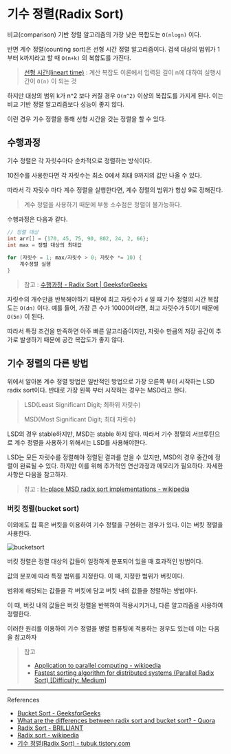 # 기수 정렬(Radix Sort)

비교(comparison) 기반 정렬 알고리즘의 가장 낮은 복합도는 `O(nlogn)` 이다.

반면 계수 정렬(counting sort)은 선형 시간 정렬 알고리즘이다. 검색 대상의 범위가 1부터 k까지라고 할 때 `O(n+k)` 의 복합도를 가진다.

> [선형 시간(lineart time)](https://ko.wikipedia.org/wiki/%EC%84%A0%ED%98%95_%EC%8B%9C%EA%B0%84) : 계산 복잡도 이론에서 입력된 길이 n에 대하여 실행시간이 `O(n)` 이 되는 것

하지만 대상의 범위 k가 n^2 보다 커질 경우 `O(n^2)` 이상의 복잡도를 가지게 된다. 이는 비교 기반 정렬 알고리즘보다 성능이 좋지 않다.

이런 경우 기수 정렬을 통해 선형 시간을 갖는 정렬을 할 수 있다. 

## 수행과정

기수 정렬은 각 자릿수마다  순차적으로 정렬하는 방식이다. 

10진수를 사용한다면 각 자릿수는 최소 0에서 최대 9까지의 값만 나올 수 있다.

따라서 각 자릿수 마다 계수 정렬을 실행한다면, 계수 정렬의 범위가 항상 9로 정해진다.

> 계수 정렬을 사용하기 때문에 부동 소수점은 정렬이 불가능하다.

수행과정은 다음과 같다.

```java
// 정렬 대상
int arr[] = {170, 45, 75, 90, 802, 24, 2, 66};
int max = 정렬 대상의 최대값
    
for (자릿수 = 1; max/자릿수 > 0; 자릿수 *= 10) {
	계수정렬 실행
} 
```

> 참고 :  [수행과정 - Radix Sort | GeeksforGeeks](https://youtu.be/nu4gDuFabIM?t=18)



자릿수의 개수만큼 반복해야하기 때문에 최고 자릿수가 `d` 일 때 기수 정렬의 시간 복잡도는 `O(dn)` 이다. 예를 들어, 가장 큰 수가 10000이라면, 최고 자릿수가 5이기 때문에 `O(5n)` 이 된다.

따라서 특정 조건을 만족하면 아주 빠른 알고리즘이지만, 자릿수 만큼의 저장 공간이 추가로 발생하기 때문에 공간 복잡도가 좋지 않다.

## 기수 정렬의 다른 방법

위에서 알아본 계수 정렬 방법은 일반적인 방법으로 가장 오른쪽 부터 시작하는 LSD radix sort이다. 반대로 가장 왼쪽 부터 시작하는 경우는 MSD라고 한다.

> LSD(Least Significant Digit; 최하위 자릿수)
>
> MSD(Most Significant Digit; 최대 자릿수)

LSD의 경우 stable하지만, MSD는 stable 하지 않다. 따라서 기수 정렬의 서브루틴으로 계수 정렬을 사용하기 위해서는 LSD를 사용해야한다.

LSD는 모든 자릿수를 정렬해야 정렬된 결과를 얻을 수 있지만, MSD의 경우 중간에 정렬이 완료될 수 있다. 하지만 이를 위해 추가적인 연산과정과 메모리가 필요하다. 자세한 사항은 다음을 참고하자.

> 참고 : [In-place MSD radix sort implementations - wikipedia](https://en.wikipedia.org/wiki/Radix_sort#In-place_MSD_radix_sort_implementations)

### 버킷 정렬(bucket sort)

이외에도 힙 혹은 버킷을 이용하여 기수 정렬을 구현하는 경우가 있다. 이는 버킷 정렬을 사용한다.

![bucketsort](img/bucket-sort.png)

버킷 정렬은 정렬 대상의 값들이 일정하게 분포되어 있을 때 효과적인 방법이다.

값의 분포에 따라 특정 범위를 지정한다. 이 때, 지정한 범위가 버킷이다.

범위에 해당되는 값들을 각 버킷에 담고 버킷 내의 값들을 정렬하는 방법이다.

이 때, 버킷 내의 값들은 버킷 정렬을 반복하여 적용시키거나, 다른 알고리즘을 사용하여 정렬한다.

이러한 원리를 이용하여 기수 정렬을 병렬 컴퓨팅에 적용하는 경우도 있는데 이는 다음을 참고하자

> 참고 
>
> - [Application to parallel computing - wikipedia](https://en.wikipedia.org/wiki/Radix_sort#Application_to_parallel_computing)
> - [Fastest sorting algorithm for distributed systems (Parallel Radix Sort) [Difficulty: Medium]](https://summerofhpc.prace-ri.eu/fastest-sorting-algorithm-for-distributed-systems-parallel-radix-sort-difficulty-medium/)

---

References

- [Bucket Sort - GeeksforGeeks](https://www.geeksforgeeks.org/bucket-sort-2/)
- [What are the differences between radix sort and bucket sort? - Quora](https://www.quora.com/What-are-the-differences-between-radix-sort-and-bucket-sort)
- [Radix Sort - BRILLIANT](https://brilliant.org/wiki/radix-sort/)
- [Radix sort - wikipedia](https://en.wikipedia.org/wiki/Radix_sort)
- [기수 정렬(Radix Sort) - tubuk.tistory.com](https://tubuk.tistory.com/16)

